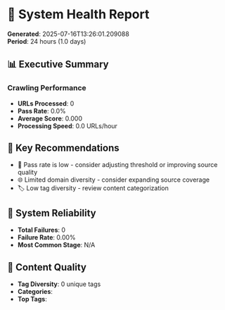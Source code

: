 # 🏥 System Health Report
        
**Generated**: 2025-07-16T13:26:01.209088  
**Period**: 24 hours (1.0 days)

## 📊 Executive Summary

### Crawling Performance
- **URLs Processed**: 0
- **Pass Rate**: 0.0%
- **Average Score**: 0.000
- **Processing Speed**: 0.0 URLs/hour

## 🎯 Key Recommendations

- 🎯 Pass rate is low - consider adjusting threshold or improving source quality
- 🌐 Limited domain diversity - consider expanding source coverage
- 🏷️ Low tag diversity - review content categorization

## 🚨 System Reliability
- **Total Failures**: 0
- **Failure Rate**: 0.00%
- **Most Common Stage**: N/A

## 📝 Content Quality
- **Tag Diversity**: 0 unique tags
- **Categories**: 
- **Top Tags**: 

